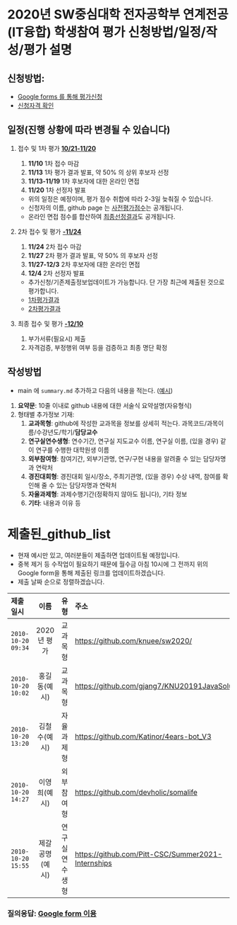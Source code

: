 # 2020년 SW중심대학 전자공학부 연계전공(IT융합) 학생참여 평가 신청방법/일정/작성/평가 설명

## 신청방법: 
- [Google forms 를 통해 평가신청](https://docs.google.com/forms/d/e/1FAIpQLSeOBa-ypL9Fm6xFZpUE-ymmUlp2sy91yAHfeX8F_DAoFHW8nA/viewform?usp=sf_link)
- [신청자격 확인](classlist.md)

## 일정(진행 상황에 따라 변경될 수 있습니다)

1. 접수 및 1차 평가 <u>__10/21-11/20__</u>
    1. __11/10__ 1차 접수 마감
    1. __11/13__ 1차 평가 결과 발표, 약 50% 의 상위 후보자 선정
    1. __11/13-11/19__ 1차 후보자에 대한 온라인 면접 
    1. __11/20__ 1차 선정자 발표
    * 위의 일정은 예정이며, 평가 점수 취합에 따라 2-3일 늦춰질 수 있습니다.
    * 신청자의 이름, github page 는 [사전평가점수](evaluation1.md#사전평가)는 공개됩니다.
    * 온라인 면접 점수를 합산하여 [최종선정결과](evaluation2.md#최종결과)도 공개됩니다.    
  
2. 2차 접수 및 평가 <u>__-11/24__</u>
    1. __11/24__ 2차 접수 마감
    1. __11/27__ 2차 평가 결과 발표, 약 50% 의 후보자 선정
    1. __11/27-12/3__ 2차 후보자에 대한 온라인 면접 
    1. __12/4__ 2차 선정자 발표
    * 추가신청/기존제출정보업데이트가 가능합니다. 단 가장 최근에 제출된 것으로 평가합니다.
    * [1차평가결과](evaluation1.md#사전평가)
    * [2차평가결과](evaluation2.md#최종결과)
    
3. 최종 접수 및 평가 <u>__-12/10__</u>
    1. 부가서류(필요시) 제출
    1. 자격검증, 부정행위 여부 등을 검증하고 최종 명단 확정        

## 작성방법 
- main 에 `summary.md` 추가하고 다음의 내용을 적는다. ([예시](example_summary.md))
1. __요약문__: 10줄 이내로 github 내용에 대한 서술식 요약설명(자유형식)
1. 형태별 추가정보 기재:
    1. __교과목형__: github에 작성한 교과목을 정보를 상세히 적는다. 과목코드/과목이름/수강년도/학기/__담당교수__
    1. __연구실연수생형__: 연수기간, 연구실 지도교수 이름, 연구실 이름, (있을 경우) 같이 연구를 수행한 대학원생 이름
    1. __외부참여형__: 참여기간, 외부기관명, 연구/구현 내용을 알려줄 수 있는 담당자명과 연락처
    1. __경진대회형__: 경진대회 일시/장소, 주최기관명, (있을 경우) 수상 내역, 참여를 확인해 줄 수 있는 담당자명과 연락처
    1. __자율과제형__: 과제수행기간(정확하지 않아도 됩니다), 기타 정보
    1. __기타__: 내용과 이유 등

# 제출된_github_list
* 현재 예시만 있고, 여러분들이 제출하면 업데이트될 예정입니다.
* 중복 제거 등 수작업이 필요하기 때문에 월수금 아침 10시에 그 전까지 위의 Google form을 통해 제출된 링크를 업데이트하겠습니다.
* 제출 날짜 순으로 정렬하겠습니다.

| 제출일시 | 이름 | 유형 | 주소 |
|:---|:---:|:---:|:---|
| `2010-10-20 09:34` | 2020년 평가 | 교과목형 | https://github.com/knuee/sw2020/ |
| `2010-10-20 10:02` | 홍길동(예시) | 교과목형 | https://github.com/gjang7/KNU20191JavaSolution |
| `2010-10-20 13:20` | 김철수(예시) | 자율과제형  | https://github.com/Katinor/4ears-bot_V3 |
| `2010-10-20 14:27` | 이영희(예시) | 외부참여형  | https://github.com/devholic/somalife |
| `2010-10-20 15:55` | 제갈공명(예시) | 연구실연수생형  | https://github.com/Pitt-CSC/Summer2021-Internships |

### 질의응답: [Google form 이용](https://docs.google.com/forms/d/e/1FAIpQLSdN5AtF8bDQDJN3Vh896W_iKJfcE2RMJBCAl9A69kzLvkrcow/viewform?usp=sf_link)
